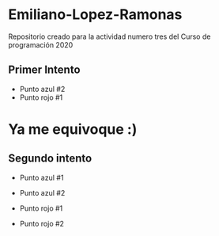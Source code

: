 # Emiliano-Lopez-Ramonas
Repositorio creado para la actividad numero tres del Curso de programación 2020
## Primer Intento
+ Punto azul #2
+ Punto rojo #1
# Ya me equivoque :)
## Segundo intento
+ Punto azul #1
+ Punto azul #2
+ Punto rojo #1




+ Punto rojo #2
